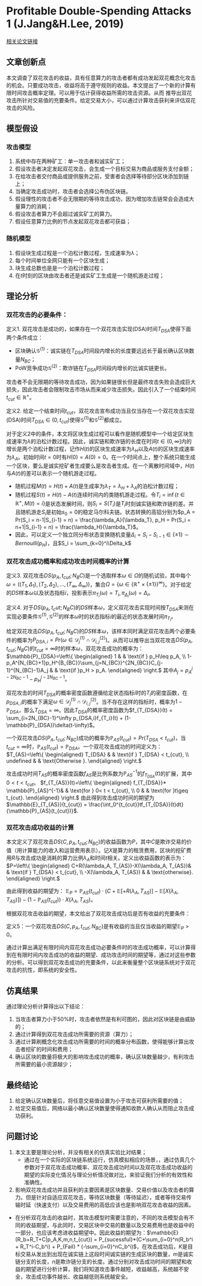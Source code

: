 # Profitable Double-Spending Attacks 1 (J.Jang&H.Lee, 2019)

[相关论文链接](./../Papers/3.%20Profitable%20Double-Spending%20Attacks(J.Jang&H.Lee,%20Mar.2019).pdf)

## 文章创新点

本文调查了双花攻击的收益，具有任意算力的攻击者都有成功发起双花概念化攻击的机会。只要成功攻击，收益将高于遵守规则的收益。本文提出了一个新的计算有限时间攻击概率定理。可以用于估计获得收益所需的攻击资源。从而
推导出双花攻击所针对交易值的充要条件。给定交易大小，可以通过计算攻击获利来评估双花攻击的风险。

## 模型假设
### 攻击模型

1. 系统中存在两种矿工：单一攻击者和诚实矿工；
2. 假设攻击者决定发起双花攻击，会生成一个目标交易为商品或服务支付金额；
3. 在给攻击者交付商品或提供服务之前，受害者会选择等待部分区块添加到链上；
4. 当确定攻击成功时，攻击者会选择公布伪区块链。
5. 假设理性的攻击者不会无限期的等待攻击成功，因为增加攻击链常会会造成大量算力的消耗；
6. 假设攻击者算力不会超过诚实矿工的算力。
7. 假设任意算力比例的节点发起双花攻击都可获益；
### 随机模型

1. 假设块生成过程是一个泊松计数过程，生成速率为$\lambda$；
2. 每个时间单位全网只能有一个区块生成；
3. 块生成总数也是是一个泊松计数过程；
4. 在$t$时刻的区块由攻击者还是诚实矿工生成是一个随机游走过程；

## 理论分析

### 双花攻击的必要条件：

定义1. 双花攻击是成功的，如果存在一个双花攻击实现(DSA)时间$T_{DSA}$使得下面两个条件成立：
  * 区块确认$\mathcal{G}^{(1)}$：诚实链在$T_{DSA}$时间段内增长的长度要远远长于最长确认区块数量$N_{BC}$；
  * PoW竞争成功$\mathcal{G}^{(2)}$：欺诈链在$T_{DSA}$时间段内增长的比诚实链更长。

攻击者不会无限期的等待攻击成功，因为如果链很长但是最终攻击失败会造成巨大损失，因此攻击者会限制攻击市场从而来减少攻击损失。因此引入了一个结束时间$t_{cut}\in \mathbb{R}^+$。

定义2. 给定一个结束时间$t_{cut}$，双花攻击宣布成功当且仅当存在一个双花攻击实现(DSA)时间$T_{DSA} \in (0, t_{cut})$使得$\mathcal{G}^{(1)}$和$\mathcal{G}^{(2)}$都成立。

对于定义2中的条件，本文将区块生成过程可以看作是随机模型中一个给定区块生成速率为$\lambda$的泊松计数过程。因此，诚实链和欺诈链的长度在时间$t\in(0, \infty]$内的增长是两个泊松计数过程，记作$H(t)$的区块生成速率为$\lambda_H$以及$A(t)$的区块生成速率为$\lambda_A$。初始时间$t=0$时有$H(0)=A(0)=0$。在一个时间点上，整个系统只能生成一个区块，要么是诚实挖矿者生成要么是攻击者生成。在一个离散时间域中，$H(t)$与$A(t)$的差可以表示一个随机游走过程。
  * 随机过程$M(t) = H(t)+A(t)$是生成率为$\lambda_T = \lambda_H+\lambda_A$的泊松计数过程；
  * 随机过程$S(t) = H(t)-A(t)$连续时间内的类随机游走过程。令$T_i = \inf\{t\in\mathbb{R}^+, M(t) = i\}$是状态发展时间，则$S_i = S(T_i)$是$T_i$时刻诚实链和欺诈链的差。并且随机游走$S_i$是初始$s_0 = 0$的稳定马尔科夫链。状态转换的高铝分别为$p_A = Pr(S_i = n-1|S_{i-1} = n) = \frac{\lambda_A}{\lambda_T}, p_H = Pr(S_i = n+1|S_{i-1} = n) = \frac{\lambda_H}{\lambda_T}$。
  * 因此，可以定义一个独立同分布状态变换随机变量$\Delta_i = S_i-S_{i-1}\in\{\pm1\}\sim Bernoulli(p_H)$，且$S_i = \sum_{k=0}^i\Delta_k$

### 双花攻击成功概率和成功攻击时间概率的计算

定义3. 双花攻击$DS(p_A, t_{cut};N_BC)$是一个选取样本$\omega\in\Omega$的随机试验，其中每个$\omega = ((T_1,\Delta_1), (T_2,\Delta_2), \dots, (T_\infty,\Delta_\infty))$，集合$\Omega = \{\omega\in\{\mathbb{R}^+\times\{\pm1\}\}^\infty\}$。对于给定的$DS$样本$\omega$以及状态指标$i$，投影表示$\pi_{T_i}(\omega) = T_i, \pi_{\Delta_i}(\omega) = \Delta_i$。

定义4. 对于$DS(p_A, t_cut;N_BC)$的$DS$样本$\omega$，定义双花攻击实现时间按$T_{DSA}$来测在实现必要条件$\mathcal{G}^(1),\mathcal{G}^{(2)}$的样本$\omega$时的状态指标$i$的最近的状态发展时间$\pi_{T_i}$。

给定双花攻击$DS(p_A, t_{cut};N_BC)$的$DS$样本$\omega$，该样本同时满足双花攻击两个必要条件的概率为$P_{DSA,i} = Pr(\omega\in\mathcal{D}_j^{(1)}\cap\mathcal{D}_{i,j}^{(2)})$。从而可以推导出当双花攻击$DS(p_A, t_{cut};N_BC)$的$t_{cut} = \infty$时的样本$\omega$，双花攻击成功的概率为：
 $\mathbb{P}_{DSA}=\left\{
    \begin{aligned}
    1 &  & \text{if } p_H\leq p_A, \\
    1-p_A^{N_{BC}+1}p_H^{B_{BC}}\sum_{j=N_{BC}}^{2N_{BC}}C_{j-1}^{N_{BC}-1}A_j &  & \text{if }p_H > p_A.
    \end{aligned}
  \right.$
其中$A_j = p_A^{j-2N_{BC}-1} - p_H^{j-2N_{BC}-1}$。

双花攻击的时间$T_{DSA}$的概率密度函数遵循给定状态指标$i$时的$T_i$的密度函数，在$p_{DSA,i}$的概率下满足$\omega\in\mathcal{D}_j^{(1)}\cap\mathcal{D}_{i,j}^{(2)}$。当不存在这样的指标时，概率为$1-\mathbb{P}_{DSA}$，那么$T_{DSA} = \infty$。因此$T_{DSA}$的概率密度函数为$f_{T_{DSA}}(t) = \sum_{i=2N_{BC}-1}^\infty p_{DSA,i}f_{T_i}(t) + (1-\mathbb{P}_{DSA})\delta(t-\infty)$。

一个双花攻击$DS (P_A, t_{cut};N_{BC})$成功的概率为$\mathbb{P}_{AS}(t_{cut}) = Pr(T_{DSA} < t_{cut})$，当$t_{cut} = \infty$时，$\mathbb{P}_{AS}(t_{cut}) = \mathbb{P}_{DSA}$。一个双花攻击成功的时间定义为：
$T_{AS}=\left\{
    \begin{aligned}
    T_{DSA} &  & \text{if } T_{DSA} < t_{cut}, \\
    undefined &  & \text{Otherwise }.
    \end{aligned}
  \right.$

攻击成功时间$T_{AS}$的概率密度函数$f_{AS}$是比例系数为$\mathbb{P}_{AS}^{-1}$的$f_{T_{DSA}}(t)$的扩展，其中$0<t<t_{cut}$。
$f_{T_{AS}}(t)=\left\{
    \begin{aligned}
    f_{T_{DSA}}* \mathbb{P}_{AS}^{-1}&  & \text{for } 0< t < t_{cut}, \\
    0 &  & \text{for }t\geq t_{cut}.
    \end{aligned}
  \right.$
由此得到攻击成功时间的期望为$\mathbb{E}_{T_{AS}}(t_{cut}) = \frac{\int_0^{t_{cut}}tf_{T_{DSA}}(t)dt}{\mathbb{P}_{AS}(t_{cut})}$.

### 双花攻击成功收益的计算

本文定义了双花攻击$DS(C,p_A,t_{cut};N_{BC})$的收益函数为$P$，其中$C$是欺诈交易的价值（用计算能力的收入和运营费用表示）。记$X$是算力的租赁费用，区块的挖矿费用$R$与攻击成功是消耗的算力比例$\lambda_A$和时间$t$相关。定义出收益函数的表示为：
$P=\left\{
    \begin{aligned}
    C+R(\lambda_A, T_{AS})-X(\lambda_A, T_{AS})&  & \text{if } T_{DSA} < t_{cut}, \\
    -X(\lambda_A, T_{AS}) &  & \text{otherwise}.
    \end{aligned}
  \right.$

  由此得到收益的期望为：
  $\mathbb{E}_P = \mathbb{P}_{AS}(t_{cut})\cdot (C + \mathbb{E}[+R(\lambda_A, T_{AS})] - \mathbb{E}[X(\lambda_A, T_{AS})]) - (1- \mathbb{P}_{AS}(t_{cut}))\cdot X(\lambda_A, T_{AS})$。

  根据双花攻击收益的期望，本文给出了双花攻击成功后是否有收益的充要条件：

  定义5：一个双花攻击$DS(C,p_A,t_{cut};N_{BC})$是有收益的当且仅当收益的期望$\mathbb{E}_P > 0$。

通过计算出满足有限时间内双花攻击成功必要条件时的攻击成功概率，可以计算得到在有限时间内攻击成功的收益的期望、成功攻击时间的期望等，通过对这些参数的分析。可以得到双花攻击成功的充要条件，以此来衡量整个区块链系统对于双花攻击的抗性，即系统的安全性。

## 仿真结果

通过理论分析计算得出以下结论：

1. 当攻击者算力小于50%时，攻击者依然是有利可图的，因此对区块链是由威胁的；
2. 通过计算得到双花攻击成功所需要的资源（算力）；
3. 通过计算刷概念化攻击成功所需要的时间的概率分布函数，使得能够计算出攻击者挖矿的时间和费用；
4. 确认区块的数量将极大的影响攻击成功的概率，确认区块数量越少，有利攻击所需要的最小资源越少；

## 最终结论

1. 给定确认区块数量后，将任意交易值设置为小于攻击可获利所需要的值；
2. 给定交易值后，网络以最小确认区块数量使得通知收款人确认从而阻止攻击成功获利。

## 问题讨论

1. 本文主要是理论分析，并没有相关的仿真实验比对结果；
   * 通过在一个实际的区块链系统运行，仿真模拟相应的场景，，通过仿真几个参数对于双花攻击成功概率、双花攻击成功时间以及双花攻击成功收益的期望的实际变化情况与理论分析情况做对比，来验证我们分析的有效性和准确性。
2. 影响双花攻击成功并且获利的主要因素是区块数量、交易价值以及攻击者的算力。但是针对自适应双花攻击，等待区块数量（等待延迟），或者等待交易传输时延（快速支付）以及交易费用的高低应该也是影响双花攻击收益的因素。
  * 在分析双花攻击的收益时，其攻击模型时需要注意的，不同的攻击模型会有不同的收益期望，与此同时，交易区块中交易的数量以及交易费用也是收益中的一部分，也应该考虑进收益期望中。因此收益的期望为：$\mathbb{E}(R_b+R_T+C|p_A,K,m,n,t_{cut}) = P_{sucessful}*(C+\sum_{i=0}^n(R_b^i + R_T^i-C_b^i) + P_{Fail} * (-\sum_{i=0}^nC_b^i)$，在攻击成功后，$K$是目标交易从发出到出现在诚实链上这段时间诚实链的生成区块的数量，$m$是诚实链分支的长度，$n$是欺诈链分支的长度。通过分别对攻击成功时间的期望和收益的期望进行分析计算，我们将知道攻击事件越短，收益越高，系统越不安全，攻击成功事件越长、收益越低则系统越安全。